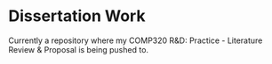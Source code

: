# Dissertation Work
Currently a repository where my COMP320 R&D: Practice - Literature Review & Proposal is being pushed to.
